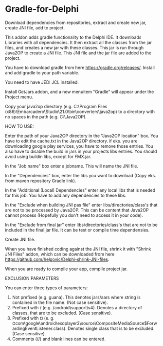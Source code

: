 # Gradle-for-Delphi
Download dependencies from repositories, extract and create new jar, create JNI file, add to project.

This addon adds gradle functionality to the Delphi IDE. It downloads Libraries with all dependencies. It then extract all the classes from the jar files, and creates a new jar with these classes. This jar is run through Java2OP to create a JNI file. This JNI file and the jar file are added to the project.  

You have to download gradle from here https://gradle.org/releases/.
Install and add gradle to your path variable.

You need to have JEDI JCL installed.

Install GetJars addon, and a new menuitem "Gradle" will appear under the Project menu.

Copy your java2op directory (e.g. C:\Program Files (x86)\Embarcadero\Studio\21.0\bin\converters\java2op) to a directory with no spaces in the path (e.g. C:\Java2OP).

HOW TO USE:

Enter the path of your Java2OP directory in the "Java2OP location" box.
You have to edit the cache.txt in the Java2OP directory. if eks. you are downloading google play services, you have to remove those entries. 
You also have to disable the build in jars in your projects libs entries. You should avoid using buildin libs, except for FMX.jar.

In the "Job name" box enter a jobname. This will name the JNI file.

In the "Dependencies" box, enter the libs you want to download (Copy eks. from maven repository Gradle link). 

In the "Additional (Local) Dependencies" enter any local libs that is needed for this job.
You have to add any dependencies to these libs.

In the "Exclude when building JNI pas file" enter libs/directories/class's that are not to be processed by Java2OP. This can be content that Java2OP cannot process (Hopefully you don't need to access it in your code).

In the "Exclude from final jar" enter libs/directories/class's that are not to be included in the final jar file. It can be test or compile time dependensies.

Create JNI file.

When you have finished coding against the JNI file, shrink it with "Shrink JNI Files" addon, which can be downloaded from here https://github.com/helgovic/Delphi-shrink-JNI-files.

When you are ready to compile your app, compile project jar.

EXCLUSION PARAMETERS

You can enter three types of parameters:
1. Not prefixed (e.g. guana). This denotes jars/aars where string is contained in the file name. (Not case sensitive).
2. Prefixed with / (e.g. /android\support\v4). Denotes a directory of classes, that are to be excluded. (Case sensitive).
3. Prefixed with ¤ (e. g. ¤com\google\android\exoplayer2\source\CompositeMediaSource$ForwardingEventListener.class). Denotes single class that is to be excluded. (Case sensitive).
4. Comments (//) and blank lines can be entered.


